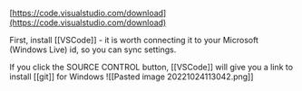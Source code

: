 [https://code.visualstudio.com/download](https://code.visualstudio.com/download)

First, install [[VSCode]] - it is worth connecting it to your Microsoft (Windows Live) id, so you can sync settings.

If you click the SOURCE CONTROL button, [[VSCode]] will give you a link to install [[git]] for Windows
![[Pasted image 20221024113042.png]]